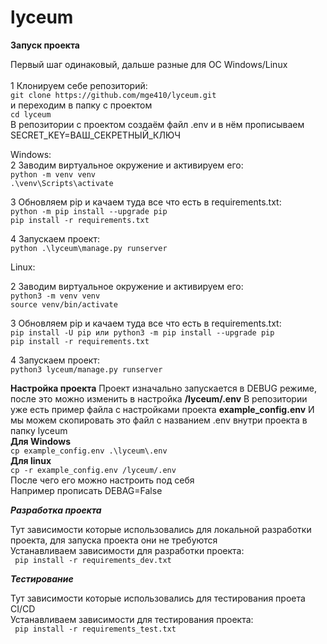 # lyceum

**Запуск проекта**

Первый шаг одинаковый, дальше разные для OC Windows/Linux <br><br>
1 Клонируем себе репозиторий: <br>
```git clone https://github.com/mge410/lyceum.git ```<br>
и переходим в папку с проектом <br>
```cd lyceum ```<br>
В репозитории с проектом создаём файл .env и в нём прописываем SECRET_KEY=ВАШ_СЕКРЕТНЫЙ_КЛЮЧ <br>

Windows: <br>
2 Заводим виртуальное окружение и активируем его: <br>
```python -m venv venv ```<br>
```.\venv\Scripts\activate ```<br>

3 Обновляем pip и качаем туда все что есть в requirements.txt: <br>
```python -m pip install --upgrade pip``` <br>
```pip install -r requirements.txt ```<br>

4 Запускаем проект: <br>
``` python .\lyceum\manage.py runserver ```<br>

Linux: <br>

2 Заводим виртуальное окружение и активируем его: <br>
```python3 -m venv venv ```<br>
```source venv/bin/activate ```<br>

3 Обновляем pip и качаем туда все что есть в requirements.txt: <br>
```pip install -U pip или python3 -m pip install --upgrade pip```<br>
```pip install -r requirements.txt``` <br>

4 Запускаем проект: <br> 
```python3 lyceum/manage.py runserver```<br>


**Настройка проекта**
Проект изначально запускается в DEBUG режиме, после это можно изменить в настройка __/lyceum/.env__
В репозитории уже есть пример файла с настройками проекта __example_config.env__
И мы можем скопировать это файл с названием .env внутри проекта в папку lyceum <br>
__Для Windows__ <br>
```cp example_config.env .\lyceum\.env``` <br>
__Для linux__ <br>
```cp -r example_config.env /lyceum/.env``` <br>
После чего его можно настроить под себя <br>
Например прописать DEBAG=False

***Разработка проекта***

Тут зависимости которые использовались для локальной разработки проекта, для запуска проекта они не требуются <br>
Устанавливаем зависимости для разработки проекта: <br>
``` pip install -r requirements_dev.txt```

***Тестирование***

Тут зависимости которые использовались для тестирования проета CI/CD <br>
Устанавливаем зависимости для тестирования проекта: <br>
``` pip install -r requirements_test.txt```